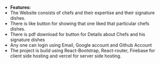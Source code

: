 - **Features:**
- The Website consists of chefs and their expertise and their signature dishes.
- There is like button for showing that one liked that particular chefs dishes.
- There is pdf download for button for Details about Chefs and his signature dishes
- Any one can login using Email, Google account and Github Account
- The project is build using React-Bootstrap, React-router, Firebase for client side hosting and vercel for server side hosting. 
